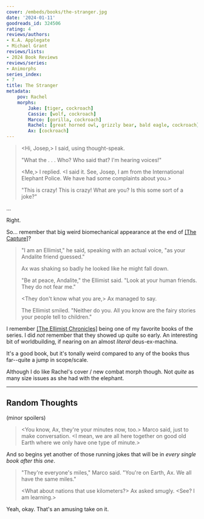 ```yaml
---
cover: /embeds/books/the-stranger.jpg
date: '2024-01-11'
goodreads_id: 324506
rating: 4
reviews/authors:
- K.A. Applegate
- Michael Grant
reviews/lists:
- 2024 Book Reviews
reviews/series:
- Animorphs
series_index:
- 7
title: The Stranger
metadata:
    pov: Rachel
    morphs:
        Jake: [tiger, cockroach]
        Cassie: [wolf, cockroach]
        Marco: [gorilla, cockroach]
        Rachel: [great horned owl, grizzly bear, bald eagle, cockroach]
        Ax: [cockroach]
---
```

> <Hi, Josep,> I said, using thought-speak.
> 
> "What the . . . Who? Who said that? I'm hearing voices!"
> 
> <Me,> I replied. <I said it. See, Josep, I am from the International Elephant Police. We have had some complaints about you.>
> 
> "This is crazy! This is crazy! What are you? Is this some sort of a joke?"

... 

Right.

So... remember that big weird biomechanical appearance at the end of [[The Capture]]()? 

> "I am an Ellimist," he said, speaking with an actual voice, "as your Andalite friend guessed."
> 
> Ax was shaking so badly he looked like he might fall down.
> 
> "Be at peace, Andalite," the Ellimist said. "Look at your human friends. They do not fear me."
> 
> <They don't know what you are,> Ax managed to say.
> 
> The Ellimist smiled. "Neither do you. All you know are the fairy stories your people tell to children."

I remember [[The Ellimist Chronicles]]() being one of my favorite books of the series. I did *not* remember that they showed up quite so early. An interesting bit of worldbuilding, if nearing on an almost *literal* deus-ex-machina. 

It's a good book, but it's tonally weird compared to any of the books thus far--quite a jump in scope/scale. 

Although I do like Rachel's cover / new combat morph though. Not *quite* as many size issues as she had with the elephant. 

<!--more-->

- - - 

## Random Thoughts

(minor spoilers)

> <Twenty-eight of your minutes have passed since Cassie and Rachel entered morph.>
> 
> <You know, Ax, they're your minutes now, too.> Marco said, just to make conversation. <I mean, we are all here together on good old Earth where we only have one type of minute.>

And so begins yet another of those running jokes that will be in *every single book after this one*. 

> <They are going perhaps three hundred or more of your miles per hour.>
> 
> "They're everyone's miles," Marco said. "You're on Earth, Ax. We all have the same miles."
> 
> <What about nations that use kilometers?> Ax asked smugly. <See? I am learning.>

Yeah, okay. That's an amusing take on it. 